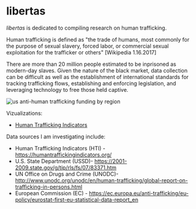 # libertas

*libertas* is dedicated to compiling research on human trafficking. 

Human trafficking is defined as "the trade of humans, most commonly for the purpose of sexual slavery, forced labor, or commercial sexual exploitation for the trafficker or others" [Wikipedia 1.16.2017]

There are more than 20 million people estimated to be inprisoned as modern-day slaves. Given the nature of the black market, data collection can be difficult as well as the establishment of international standards for tracking trafficking flows, establishing and enforcing legislation, and leveraging technology to free those held captive. 

![us anti-human trafficking funding by region](https://cloud.githubusercontent.com/assets/19956669/21872129/adc216e8-d81b-11e6-95e9-8ab06320401f.png)

Vizualizations:

* [Human Trafficking Indicators](/libertas/HumanTraffickingIndicators/index.html)

Data sources I am investigating include: 

* Human Trafficking Indicators (HTI) - https://humantraffickingindicators.org/ 
* U.S. State Department (USSD)- https://2001-2009.state.gov/g/tip/rls/fs/07/83371.htm
* UN Office on Drugs and Crime (UNODC)- http://www.unodc.org/unodc/en/human-trafficking/global-report-on-trafficking-in-persons.html
* European Commission (EC) - https://ec.europa.eu/anti-trafficking/eu-policy/eurostat-first-eu-statistical-data-report_en




